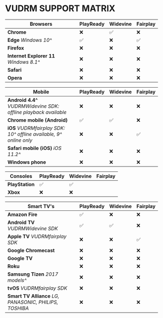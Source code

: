 # VUDRM SUPPORT MATRIX

| Browsers | PlayReady | Widevine | Fairplay |
|-|-|-|-|
| **Chrome** | :x: | :white_check_mark: | :x: | :white_check_mark: | :x: | :x: |
| **Edge** _Windows 10^_ | :white_check_mark: | :x: | :white_check_mark: | :x: | :x: | :white_check_mark: |
| **Firefox** | :x: | :x: | :x: | :x: | :white_check_mark: | :x: |
| **Internet Explorer 11** _Windows 8.1^_ | :x: | :x: | :x: | :x: | :x: | :x: |
| **Safari** | :x: | :x: | :x: | :x: | :x: | :x: |
| **Opera** | :x: | :x: | :x: | :x: | :x: | :x: |

| Mobile | PlayReady | Widevine | Fairplay |
|-|-|-|-|
| **Android 4.4^** _VUDRMWidevine SDK: offline playback available_ | :x: | :x: | :x: | :x: | :white_check_mark: |
| **Chrome mobile (Android)** | :white_check_mark: | :white_check_mark: | :x: | :x: | :x: |
| **iOS** _VUDRMfairplay SDK: 10^ offline available, 9^ online only_ | :x: | :x: | :white_check_mark: | :white_check_mark: | :x: |
| **Safari mobile (iOS)** _iOS 11.2^_ | :x: | :x: | :x: | :x: | :x: |
| **Windows phone** | :x: | :x: | :x: | :x: | :x: |

| Consoles | PlayReady | Widevine | Fairplay |
|-|-|-|-|
| **PlayStation** | :white_check_mark: | :white_check_mark: |
| **Xbox** | :x: | :x: |

| Smart TV's | PlayReady | Widevine | Fairplay |
|-|-|-|-|
| **Amazon Fire** | :white_check_mark: | :x: | :x: | :x: | :x: | :white_check_mark: | :white_check_mark: | :x: | :white_check_mark: |
| **Android TV** _VUDRMWidevine SDK_ | :white_check_mark: | :white_check_mark: | :x: | :white_check_mark: | :white_check_mark: | :white_check_mark: | :x: | :x: | :white_check_mark: |
| **Apple TV** _VUDRMfairplay SDK_ | :x: | :x: | :white_check_mark: | :x: | :x: | :x: | :x: | :white_check_mark: | :x: |
| **Google Chromecast** | :x: | :x: | :x: | :x: | :x: | :x: | :x: | :x: | :x: |
| **Google TV** | :x: | :x: | :x: | :x: | :x: | :x: | :x: | :x: | :x: |
| **Roku** | :x: | :x: | :x: | :x: | :x: | :x: | :x: | :x: | :x: |
| **Samsung Tizen** _2017 models^_ | :x: | :x: | :x: | :x: | :x: | :x: | :x: | :x: | :x: |
| **tvOS** _VUDRMfairplay SDK_ | :x: | :x: | :x: | :x: | :x: | :x: | :x: | :x: | :x: |
| **Smart TV Alliance** _LG, PANASONIC, PHILIPS, TOSHIBA_ | :x: | :x: | :x: | :x: | :x: | :x: | :x: | :x: | :x: |
